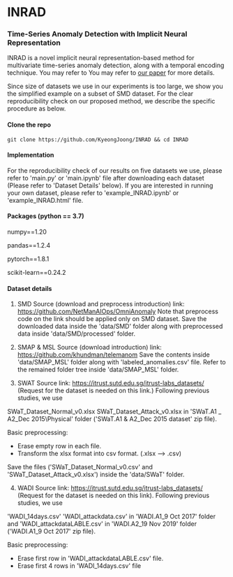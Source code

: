 # INRAD



### Time-Series Anomaly Detection with Implicit Neural Representation

INRAD is a novel implicit neural representation-based method for multivariate time-series anomaly detection, along with a temporal encoding technique. You may refer to You may refer to [our paper](https://arxiv.org/pdf/2201.11950.pdf) for more details.

Since size of datasets we use in our experiments is too large, we show you the simplified example on a subset of SMD dataset. 
For the clear reproducibility check on our proposed method, we describe the specific procedure as below.

#### Clone the repo

```
git clone https://github.com/KyeongJoong/INRAD && cd INRAD
```


#### Implementation

For the reproducibility check of our results on five datasets we use, please refer to 'main.py' or 'main.ipynb' file after 
downloading each dataset (Please refer to 'Dataset Details' below).
If you are interested in running your own dataset, please refer to 'example_INRAD.ipynb' or 'example_INRAD.html' file. 

#### Packages (python == 3.7)

numpy==1.20

pandas==1.2.4

pytorch==1.8.1

scikit-learn==0.24.2

#### Dataset details

1. SMD
Source (download and preprocess introduction) link: https://github.com/NetManAIOps/OmniAnomaly
Note that preprocess code on the link should be applied only on SMD dataset.
Save the downloaded data inside the 'data/SMD' folder along with preprocessed data inside 'data/SMD/processed' folder.


2. SMAP & MSL 
Source (download introduction) link: https://github.com/khundman/telemanom
Save the contents inside 'data/SMAP_MSL' folder along with 'labeled_anomalies.csv' file.
Refer to the remained folder tree inside 'data/SMAP_MSL' folder.


3. SWAT
Source link: https://itrust.sutd.edu.sg/itrust-labs_datasets/ (Request for the dataset is needed on this link.)
Following previous studies, we use

SWaT_Dataset_Normal_v0.xlsx
SWaT_Dataset_Attack_v0.xlsx
in 'SWaT.A1 _ A2_Dec 2015\Physical' folder ('SWaT.A1 & A2_Dec 2015 dataset' zip file).

Basic preprocessing:
- Erase empty row in each file.
- Transform the xlsx format into csv format. (.xlsx --> .csv)

Save the files ('SWaT_Dataset_Normal_v0.csv' and 'SWaT_Dataset_Attack_v0.xlsx') inside the 'data/SWaT' folder.


4. WADI 
Source link: https://itrust.sutd.edu.sg/itrust-labs_datasets/ (Request for the dataset is needed on this link).
Following previous studies, we use

'WADI_14days.csv'
'WADI_attackdata.csv'
in 'WADI.A1_9 Oct 2017' folder
and
'WADI_attackdataLABLE.csv'
in 'WADI.A2_19 Nov 2019' folder ('WADI.A1_9 Oct 2017' zip file).

Basic preprocessing:
- Erase first row in 'WADI_attackdataLABLE.csv' file.
- Erase first 4 rows in 'WADI_14days.csv' file
